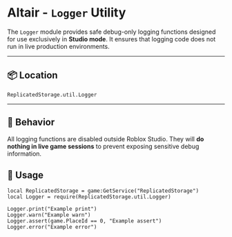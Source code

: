 # Altair - `Logger` Utility

The `Logger` module provides safe debug-only logging functions designed for use exclusively in **Studio mode**. It ensures that logging code does not run in live production environments.

---

## 📦 Location
`ReplicatedStorage.util.Logger`

---

## 🧠 Behavior

All logging functions are disabled outside Roblox Studio. They will **do nothing in live game sessions** to prevent exposing sensitive debug information.

## 🔐 Usage

```luau
local ReplicatedStorage = game:GetService("ReplicatedStorage")
local Logger = require(ReplicatedStorage.util.Logger)

Logger.print("Example print")
Logger.warn("Example warn")
Logger.assert(game.PlaceId == 0, "Example assert")
Logger.error("Example error")
```
